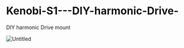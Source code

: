 # Kenobi-S1---DIY-harmonic-Drive-
 DIY harmonic Drive mount

![Untitled](https://github.com/Laplase555/Kenobi-S1---DIY-harmonic-Drive-mount/assets/119592628/b749c368-6909-451a-959e-38f9c6b255ab)
